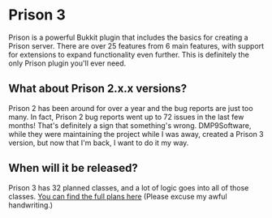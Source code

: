 # Prison 3
Prison is a powerful Bukkit plugin that includes the basics for creating a Prison server. There are over 25 features
from 6 main features, with support for extensions to expand functionality even further. This is definitely the only Prison plugin you'll ever need.

## What about Prison 2.x.x versions?
Prison 2 has been around for over a year and the bug reports are just too many. In fact, Prison 2 bug reports went up to 72 issues in the last few months! That's definitely a sign that something's wrong. DMP9Software, while they were maintaining the project while I was away, created a Prison 3 version, but now that I'm back, I want to do it my way.

## When will it be released?
Prison 3 has 32 planned classes, and a lot of logic goes into all of those classes. [You can find the full plans here](https://www.dropbox.com/s/zkfzoeu4nsu29ik/Prison%203%20Plans.pdf?dl=0) (Please excuse my awful handwriting.)

